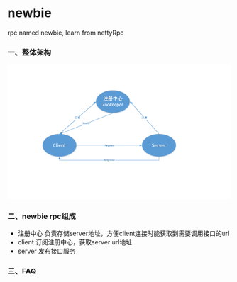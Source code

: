 # newbie
rpc named newbie, learn from nettyRpc

### 一、整体架构
![newbie-rpc](./docs/imgs/newbie-rpc.png)

### 二、newbie rpc组成
- 注册中心
    负责存储server地址，方便client连接时能获取到需要调用接口的url
- client
    订阅注册中心，获取server url地址
- server
    发布接口服务

### 三、FAQ    
